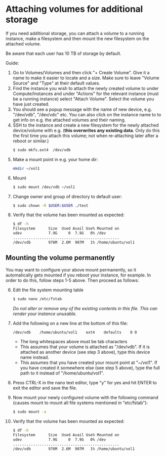 # Attaching volumes for additional storage

If you need additional storage, you can attach a volume to a running instance, make a filesystem and then mount the new filesystem on the attached volume.

Be aware that each user has 10 TB of storage by default.

Guide:

1. Go to Volumes/Volumes and then click "+ Create Volume". Give it a name to make it easier to locate and a size. Make sure to leave "Volume Source" and "Type" at their default values.
2. Find the instance you wish to attach the newly created volume to under Compute/Instances and under "Actions" for the relevant instance (must be a running instance) select "Attach Volume". Select the volume you have just created.
3. You should see a popup message with the name of new device, e.g. "/dev/vdb", "/dev/vdc" etc. You can also click on the instance name to to get info on e.g. the attached volumes and their naming.
4. SSH to the instance and create a new filesystem for the newly attached device/volume with e.g. (**this overwrites any existing data**. Only do this the first time you attach this volume; not when re-attaching later after a reboot or similar.)
   ```bash
   $ sudo mkfs.ext4  /dev/vdb
   ```
5. Make a mount point in e.g. your home dir:
   ```bash
   mkdir ~/vol1
   ```
6. Mount
   ```bash
   $ sudo mount /dev/vdb ~/vol1
   ```
7. Change owner and group of directory to default user:
   ```bash
   $ sudo chown -R $USER:$USER ./test
   ```
9. Verify that the volume has been mounted as expected:
   ```bash
   $ df -h
   Filesystem      Size  Used Avail Use% Mounted on
   udev            7.9G     0  7.9G   0% /dev
   ................................................
   /dev/vdb        976M  2.6M  907M   1% /home/ubuntu/vol1
   ```

## Mounting the volume permanently

You may want to configure your above mount permanently, so it automatically gets mounted if you reboot your instance, for example. In order to do this, follow steps 1-5 above. Then proceed as follows:

6. Edit the file system mounting table
   ```bash
   $ sudo nano /etc/fstab
   ```
   *Do not alter or remove any of the existing contents in this file. This can render your instance unusable.*
7. Add the following on a new line at the bottom of this file:
   ```bash
   /dev/vdb    /home/ubuntu/vol1    ext4    defaults    0 0
   ```
   - The long whitespaces above must be tab characters
   - This assumes that your volume is attached as "/dev/vdb". If it is attached as another device (see step 3 above), type this device name instead.
   - This assumes that you have created your mount point at "~/vol1". If you have created it somewhere else (see step 5 above), type the full path to it instead of "/home/ubuntu/vol1".

8. Press CTRL-X in the nano text editor, type "y" for yes and hit ENTER to exit the editor and save the file.
9. Now mount your newly configured volume with the following command (causes mount to mount all file systems mentioned in "etc/fstab"):
   ```bash
   $ sudo mount -a
   ```
10. Verify that the volume has been mounted as expected:
    ```bash
    $ df -h
    Filesystem      Size  Used Avail Use% Mounted on
    udev            7.9G     0  7.9G   0% /dev
    ................................................
    /dev/vdb        976M  2.6M  907M   1% /home/ubuntu/vol1
    ```
